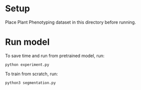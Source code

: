 # Setup
Place Plant Phenotyping dataset in this directory before running.

# Run model
To save time and run from pretrained model, run:
```
python experiment.py
```
To train from scratch, run:
```
python3 segmentation.py
```  
